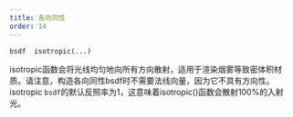```yaml
---
title: 各向同性
order: 14
---
```

`bsdf  isotropic(...)`

isotropic函数会将光线均匀地向所有方向散射，适用于渲染烟雾等致密体积材质。请注意，构造各向同性bsdf时不需要法线向量，因为它不具有方向性。isotropic `bsdf`的默认反照率为1，这意味着isotropic()函数会散射100%的入射光。